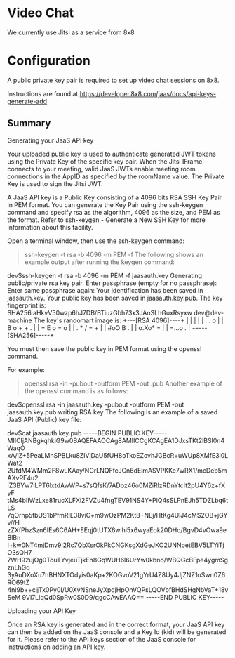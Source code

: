 # Video Chat

We currently use Jitsi as a service from 8x8

# Configuration

A public private key pair is required to set up video chat sessions on 8x8.

Instructions are found at https://developer.8x8.com/jaas/docs/api-keys-generate-add

## Summary

Generating your JaaS API key

Your uploaded public key is used to authenticate generated JWT tokens using the Private Key of the specific key pair. When the Jitsi IFrame connects to your meeting, valid JaaS JWTs enable meeting room connections in the AppID as specified by the roomName value. The Private Key is used to sign the Jitsi JWT.

A JaaS API key is a Public Key consisting of a 4096 bits RSA SSH Key Pair in PEM format. You can generate the Key Pair using the ssh-keygen command and specify rsa as the algorithm, 4096 as the size, and PEM as the format. Refer to ssh-keygen - Generate a New SSH Key for more information about this facility.

Open a terminal window, then use the ssh-keygen command:

> ssh-keygen -t rsa -b 4096 -m PEM -f <filename>
The following shows an example output after running the keygen command:

dev$ssh-keygen -t rsa -b 4096 -m PEM -f jaasauth.key
Generating public/private rsa key pair.
Enter passphrase (empty for no passphrase): 
Enter same passphrase again: 
Your identification has been saved in jaasauth.key.
Your public key has been saved in jaasauth.key.pub.
The key fingerprint is:
SHA256:aHkvV50wzp6hJ7DB/BTiuzGbh73x3JAnSLhGuxRsyxw dev@dev-machine
The key's randomart image is:
+---[RSA 4096]----+
|                 |
|                 |
|        . . o    |
|       B o + + . |
|      + E o = o  |
|     . * / = +   |
|        #oO B .  |
|       o.Xo* =   |
|        =...o .  |
+----[SHA256]-----+

You must then save the public key in PEM format using the openssl command.

For example:

> openssl rsa -in <filename> -pubout -outform PEM -out <filename>.pub
Another example of the openssl command is as follows:

dev$openssl rsa -in jaasauth.key -pubout -outform PEM -out jaasauth.key.pub
writing RSA key
The following is an example of a saved JaaS API (Public) key file:

dev$cat jaasauth.key.pub
-----BEGIN PUBLIC KEY-----
MIICIjANBgkqhkiG9w0BAQEFAAOCAg8AMIICCgKCAgEA1DJxsTKt2lBSl0n4WaqO
xA/lZ+5PeaLMnSPBLku8ZlVjDaU5fUH8oTkoEZovhJGBcR+uWUp8XMfE3l0LWat2
2UfdM4WMm2F8wLKAay/NGrLNQFfcJCn6dEimASVPKKe7wRX1/mcDeb5mAXvRF4u2
iZ3BYw7lLPT6lxtdAwWP+s7sQfsK/7ADoz46o0MZiRlzRDnYtclt2pU4Y6z+fXyF
tMs4bIIWzLxe81rucXLFXi2FVZu4fngTEV91NS4Y+PiQ4sSLPnEJh5TDZLbq6tLS
7qOrnp5tbUS1bPfmRIL38viC+m9wOzPM2Kt8+NEj/HtKg4UlJ4cMS2OB+jGYv//H
zZXfPbzSzn6IEs6C6AH+EEqj0tUTX6wlhi5x6wyaEok20DHq/BgvD4vOwa9eBlBn
I+kw0NT4mjDmv9I2Rc7QbXsrOkPkCNGKsgXdGeJKO2UNNpetEBV5LTYiTjO3sQH7
7WH92ujOg0TouTYvjeuTjkEn8GqWUH6l6UrYw0kbno/WBQGcBFpe4ygmSgznLhGq
3yAuDXoXu7hBHNXTOdyis0aKp+2KOGvoV21gYrU4Z8Uy4JjZNZ1oSwn0Z6RO69tZ
4ni9b++cjjTx0Py0I/U0XvNSneJyXpdjHpOnVQPsLQOVbfBHdSHgNbVaT+18vSeM
9VI7LlqQd0SpRw0S0D9/qgcCAwEAAQ==
-----END PUBLIC KEY-----

Uploading your API Key

Once an RSA key is generated and in the correct format, your JaaS API key can then be added on the JaaS console and a Key Id (kid) will be generated for it. Please refer to the API keys section of the JaaS console for instructions on adding an API key.

